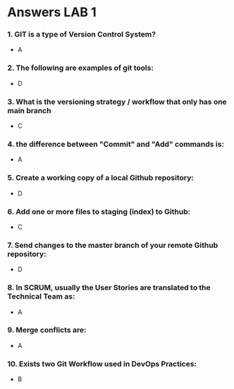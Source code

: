 # Answers LAB 1

### 1. GIT is a type of Version Control System?
- A <br>

### 2. The following are examples of git tools:
- D <br>

### 3. What is the versioning strategy / workflow that only has one main branch
- C <br>

### 4. the difference between "Commit" and "Add" commands is:
- A <br>

### 5. Create a working copy of a local Github repository:
- D <br>

### 6. Add one or more files to staging (index) to Github:
- C <br>

### 7. Send changes to the master branch of your remote  Github repository:
- D <br>

### 8. In SCRUM, usually the User Stories are translated to the Technical Team as:
- A <br>

### 9. Merge conflicts are:
- A <br>

### 10. Exists two Git Workflow used in DevOps Practices:
- B <br>